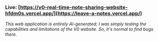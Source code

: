 ### Live: [https://v0-real-time-note-sharing-website-hfdm0s.vercel.app/](https://leave-a-notes.vercel.app/)

_This web application is entirely AI-generated; I was simply testing the capabilities and limitations of the V0 website._
_So, it's normal to find bugs there._

